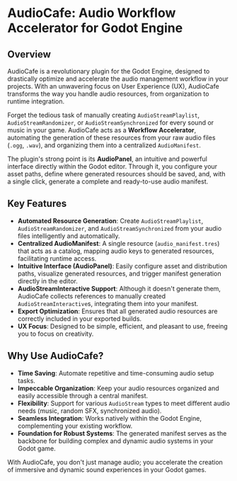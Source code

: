 # AudioCafe: Audio Workflow Accelerator for Godot Engine

## Overview

AudioCafe is a revolutionary plugin for the Godot Engine, designed to drastically optimize and accelerate the audio management workflow in your projects. With an unwavering focus on User Experience (UX), AudioCafe transforms the way you handle audio resources, from organization to runtime integration.

Forget the tedious task of manually creating `AudioStreamPlaylist`, `AudioStreamRandomizer`, or `AudioStreamSynchronized` for every sound or music in your game. AudioCafe acts as a **Workflow Accelerator**, automating the generation of these resources from your raw audio files (`.ogg`, `.wav`), and organizing them into a centralized `AudioManifest`.

The plugin's strong point is its **AudioPanel**, an intuitive and powerful interface directly within the Godot editor. Through it, you configure your asset paths, define where generated resources should be saved, and, with a single click, generate a complete and ready-to-use audio manifest.

## Key Features

*   **Automated Resource Generation**: Create `AudioStreamPlaylist`, `AudioStreamRandomizer`, and `AudioStreamSynchronized` from your audio files intelligently and automatically.
*   **Centralized AudioManifest**: A single resource (`audio_manifest.tres`) that acts as a catalog, mapping audio keys to generated resources, facilitating runtime access.
*   **Intuitive Interface (AudioPanel)**: Easily configure asset and distribution paths, visualize generated resources, and trigger manifest generation directly in the editor.
*   **AudioStreamInteractive Support**: Although it doesn't generate them, AudioCafe collects references to manually created `AudioStreamInteractive`s, integrating them into your manifest.
*   **Export Optimization**: Ensures that all generated audio resources are correctly included in your exported builds.
*   **UX Focus**: Designed to be simple, efficient, and pleasant to use, freeing you to focus on creativity.

## Why Use AudioCafe?

*   **Time Saving**: Automate repetitive and time-consuming audio setup tasks.
*   **Impeccable Organization**: Keep your audio resources organized and easily accessible through a central manifest.
*   **Flexibility**: Support for various `AudioStream` types to meet different audio needs (music, random SFX, synchronized audio).
*   **Seamless Integration**: Works natively within the Godot Engine, complementing your existing workflow.
*   **Foundation for Robust Systems**: The generated manifest serves as the backbone for building complex and dynamic audio systems in your Godot game.

With AudioCafe, you don't just manage audio; you accelerate the creation of immersive and dynamic sound experiences in your Godot games.